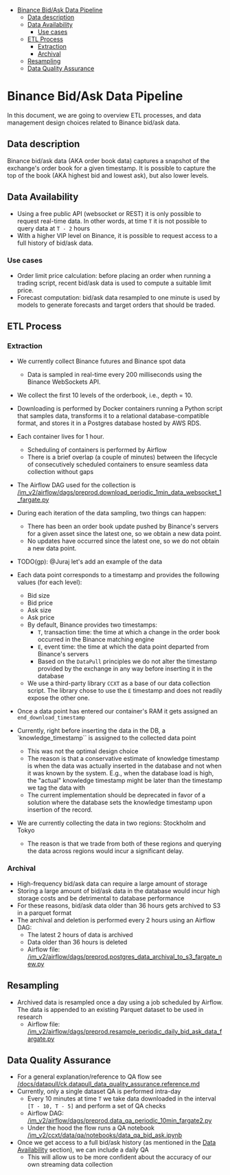 <!--ts-->
   * [Binance Bid/Ask Data Pipeline](#binance-bidask-data-pipeline)
      * [Data description](#data-description)
      * [Data Availability](#data-availability)
         * [Use cases](#use-cases)
      * [ETL Process](#etl-process)
         * [Extraction](#extraction)
         * [Archival](#archival)
      * [Resampling](#resampling)
      * [Data Quality Assurance](#data-quality-assurance)



<!--te-->

# Binance Bid/Ask Data Pipeline

In this document, we are going to overview ETL processes, and data management
design choices related to Binance bid/ask data.

## Data description

Binance bid/ask data (AKA order book data) captures a snapshot of the exchange's
order book for a given timestamp. It is possible to capture the top of the book
(AKA highest bid and lowest ask), but also lower levels.

## Data Availability

- Using a free public API (websocket or REST) it is only possible to request
  real-time data. In other words, at time `T` it is not possible to query data
  at `T - 2` hours
- With a higher VIP level on Binance, it is possible to request access to a full
  history of bid/ask data.

### Use cases

- Order limit price calculation: before placing an order when running a trading
  script, recent bid/ask data is used to compute a suitable limit price.
- Forecast computation: bid/ask data resampled to one minute is used by models
  to generate forecasts and target orders that should be traded.

## ETL Process

### Extraction

- We currently collect Binance futures and Binance spot data
  - Data is sampled in real-time every 200 milliseconds using the Binance
    WebSockets API.
- We collect the first 10 levels of the orderbook, i.e., depth = 10.
- Downloading is performed by Docker containers running a Python script that
  samples data, transforms it to a relational database-compatible format, and
  stores it in a Postgres database hosted by AWS RDS.
- Each container lives for 1 hour.
  - Scheduling of containers is performed by Airflow
  - There is a brief overlap (a couple of minutes) between the lifecycle of
    consecutively scheduled containers to ensure seamless data collection
    without gaps
- The Airflow DAG used for the collection is
  [/im_v2/airflow/dags/preprod.download_periodic_1min_data_websocket_1_fargate.py](/im_v2/airflow/dags/preprod.download_periodic_1min_data_websocket_1_fargate.py)
- During each iteration of the data sampling, two things can happen:
  - There has been an order book update pushed by Binance's servers for a given
    asset since the latest one, so we obtain a new data point.
  - No updates have occurred since the latest one, so we do not obtain a new
    data point.

- TODO(gp): @Juraj let's add an example of the data

- Each data point corresponds to a timestamp and provides the following values
  (for each level):
  - Bid size
  - Bid price
  - Ask size
  - Ask price
  - By default, Binance provides two timestamps:
    - `T`, transaction time: the time at which a change in the order book
      occurred in the Binance matching engine
    - `E`, event time: the time at which the data point departed from Binance's
      servers
    - Based on the `DataPull` principles we do not alter the timestamp provided
      by the exchange in any way before inserting it in the database
  - We use a third-party library `CCXT` as a base of our data collection script.
    The library chose to use the `E` timestamp and does not readily expose the
    other one.
- Once a data point has entered our container's RAM it gets assigned an
  `end_download_timestamp`
- Currently, right before inserting the data in the DB, a `knowledge_timestamp``
  is assigned to the collected data point
  - This was not the optimal design choice
  - The reason is that a conservative estimate of knowledge timestamp is when
    the data was actually inserted in the database and not when it was known by
    the system. E.g., when the database load is high, the "actual" knowledge
    timestamp might be later than the timestamp we tag the data with
  - The current implementation should be deprecated in favor of a solution where
    the database sets the knowledge timestamp upon insertion of the record.
- We are currently collecting the data in two regions: Stockholm and Tokyo
  - The reason is that we trade from both of these regions and querying the data
    across regions would incur a significant delay.

### Archival

- High-frequency bid/ask data can require a large amount of storage
- Storing a large amount of bid/ask data in the database would incur high
  storage costs and be detrimental to database performance
- For these reasons, bid/ask data older than 36 hours gets archived to S3 in a
  parquet format
- The archival and deletion is performed every 2 hours using an Airflow DAG:
  - The latest 2 hours of data is archived
  - Data older than 36 hours is deleted
  - Airflow file:
    [/im_v2/airflow/dags/preprod.postgres_data_archival_to_s3_fargate_new.py](/im_v2/airflow/dags/preprod.postgres_data_archival_to_s3_fargate_new.py)

## Resampling

- Archived data is resampled once a day using a job scheduled by Airflow. The
  data is appended to an existing Parquet dataset to be used in research
  - Airflow file:
    [/im_v2/airflow/dags/preprod.resample_periodic_daily_bid_ask_data_fargate.py](/im_v2/airflow/dags/preprod.resample_periodic_daily_bid_ask_data_fargate.py)

## Data Quality Assurance

- For a general explanation/reference to QA flow see
  [/docs/datapull/ck.datapull_data_quality_assurance.reference.md](/docs/datapull/ck.datapull_data_quality_assurance.reference.md)
- Currently, only a single dataset QA is performed intra-day
  - Every 10 minutes at time `T` we take data downloaded in the interval
    `[T - 10, T - 5]` and perform a set of QA checks
  - Airflow DAG:
    [/im_v2/airflow/dags/preprod.data_qa_periodic_10min_fargate2.py](/im_v2/airflow/dags/preprod.data_qa_periodic_10min_fargate2.py)
  - Under the hood the flow runs a QA notebook
    [/im_v2/ccxt/data/qa/notebooks/data_qa_bid_ask.ipynb](/im_v2/ccxt/data/qa/notebooks/data_qa_bid_ask.ipynb)
- Once we get access to a full bid/ask history (as mentioned in the
  [Data Availability](#data-availability) section), we can include a daily QA
  - This will allow us to be more confident about the accuracy of our own
    streaming data collection
